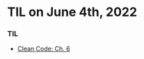 # **TIL on June 4th, 2022**

### TIL
- [Clean Code: Ch. 6](../../../Computer%20Science/Clean%20Code/ch-6-06-04-2022.md)